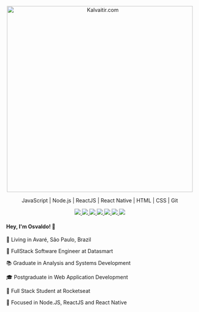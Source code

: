 <p align="center">
  <img src="https://github.com/osvaldokalvaitir/osvaldokalvaitir/blob/master/.github/assets/logo.png" width="500"
  alt="Kalvaitir.com" />
</p>

<p align="center">
JavaScript | Node.js | ReactJS | React Native | HTML | CSS | Git
</p>

<p align="center">
  <a
    href="https://www.kalvaitir.com"
    alt="Kalvaitir"
    target="blank"
  >
    <img src="https://img.shields.io/badge/-kalvaitir.com-28A745?style=flat-square&logo=microsoft-edge&logoColor=white" />
  </a>
  <a
    href="https://web.whatsapp.com/send?phone=+5514997275133" 
    alt="WhatsApp"
    target="blank"
  >
    <img src="https://img.shields.io/badge/-WhatsApp-28A745?style=flat-square&logo=WhatsApp&logoColor=white" />
  </a>
  <a
    href="mailto:osvaldokalvaitir@outlook.com" 
    alt="Outlook"
    target="blank"
  >
    <img src="https://img.shields.io/badge/-Outlook-28A745?style=flat-square&logo=microsoft-outlook&logoColor=white" />
  </a>
  <a
    href="https://www.linkedin.com/in/osvaldokalvaitir" 
    alt="LinkedIn"
    target="blank"
  >
    <img src="https://img.shields.io/badge/-LinkedIn-28A745?style=flat-square&logo=Linkedin&logoColor=white" />
  </a>
  <a
    href="https://github.com/osvaldokalvaitir"
    alt="GitHub"
    target="blank"
  >
    <img src="https://img.shields.io/badge/-GitHub-28A745?style=flat-square&logo=Github&logoColor=white" />
  </a>
  <a
    href="https://www.facebook.com/osvaldokalvaitir" 
    alt="Facebook"
    target="blank"
  >
    <img src="https://img.shields.io/badge/-Facebook-28A745?style=flat-square&logo=Facebook&logoColor=white" />
  </a>
  <a
    href="https://www.instagram.com/osvaldokalvaitir" 
    alt="Instagram"
    target="blank"
  >
    <img src="https://img.shields.io/badge/-Instagram-28A745?style=flat-square&logo=Instagram&logoColor=white" />
  </a>
</p>

<p align="center">
  <h4>Hey, I'm Osvaldo! 👋</h4>
  <p>📌 Living in <bold>Avaré</bold>, <bold>São Paulo</bold>, <bold>Brazil</bold></p>
  <p>💼 FullStack Software Engineer at <bold>Datasmart</bold></p>
  <p>📚 Graduate in <bold>Analysis and Systems Development</bold></p>
  <p>🎓 Postgraduate in <bold>Web Application Development</bold></p>
  <p>🚀 Full Stack Student at <bold>Rocketseat</bold></p>
  <p>🎯 Focused in <bold>Node.JS</bold>, <bold>ReactJS</bold> and <bold>React Native</bold></p>
<p>
